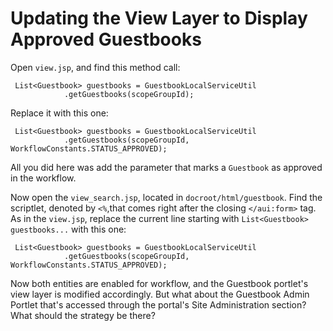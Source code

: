 # Updating the View Layer to Display Approved Guestbooks 

Open `view.jsp`, and find this method call:

     List<Guestbook> guestbooks = GuestbookLocalServiceUtil
                .getGuestbooks(scopeGroupId);

Replace it with this one:

     List<Guestbook> guestbooks = GuestbookLocalServiceUtil
                .getGuestbooks(scopeGroupId, WorkflowConstants.STATUS_APPROVED);

All you did here was add the parameter that marks a `Guestbook`
as approved in the workflow.

Now open the `view_search.jsp`, located in `docroot/html/guestbook`. Find the
scriptlet, denoted by `<%`,that comes right after the closing `</aui:form>` tag.
As in the `view.jsp`, replace the current line starting with `List<Guestbook>
guestbooks...` with this one:

     List<Guestbook> guestbooks = GuestbookLocalServiceUtil
                .getGuestbooks(scopeGroupId, WorkflowConstants.STATUS_APPROVED);

Now both entities are enabled for workflow, and the Guestbook portlet's view
layer is modified accordingly. But what about the Guestbook Admin Portlet that's
accessed through the portal's Site Administration section? What should the
strategy be there?

